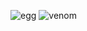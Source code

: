 ![egg](https://capsule-render.vercel.app/api?type=egg&color=black&height=210)
![venom](https://capsule-render.vercel.app/api?type=venom&height=200&text=I%20am%20Jane.&fontSize=70&color=0:8871e5,100:b678c4)
